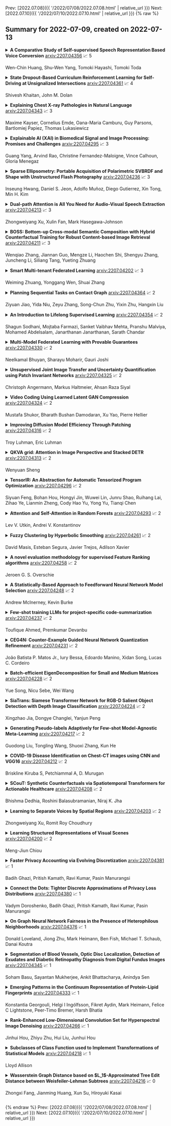 Prev: [2022.07.08]({{ '/2022/07/08/2022.07.08.html' | relative_url }})  Next: [2022.07.10]({{ '/2022/07/10/2022.07.10.html' | relative_url }})
{% raw %}
## Summary for 2022-07-09, created on 2022-07-13


<details><summary><b>A Comparative Study of Self-supervised Speech Representation Based Voice Conversion</b>
<a href="https://arxiv.org/abs/2207.04356">arxiv:2207.04356</a>
&#x1F4C8; 5 <br>
<p>Wen-Chin Huang, Shu-Wen Yang, Tomoki Hayashi, Tomoki Toda</p></summary>
<p>

**Abstract:** We present a large-scale comparative study of self-supervised speech representation (S3R)-based voice conversion (VC). In the context of recognition-synthesis VC, S3Rs are attractive owing to their potential to replace expensive supervised representations such as phonetic posteriorgrams (PPGs), which are commonly adopted by state-of-the-art VC systems. Using S3PRL-VC, an open-source VC software we previously developed, we provide a series of in-depth objective and subjective analyses under three VC settings: intra-/cross-lingual any-to-one (A2O) and any-to-any (A2A) VC, using the voice conversion challenge 2020 (VCC2020) dataset. We investigated S3R-based VC in various aspects, including model type, multilinguality, and supervision. We also studied the effect of a post-discretization process with k-means clustering and showed how it improves in the A2A setting. Finally, the comparison with state-of-the-art VC systems demonstrates the competitiveness of S3R-based VC and also sheds light on the possible improving directions.

</p>
</details>

<details><summary><b>State Dropout-Based Curriculum Reinforcement Learning for Self-Driving at Unsignalized Intersections</b>
<a href="https://arxiv.org/abs/2207.04361">arxiv:2207.04361</a>
&#x1F4C8; 4 <br>
<p>Shivesh Khaitan, John M. Dolan</p></summary>
<p>

**Abstract:** Traversing intersections is a challenging problem for autonomous vehicles, especially when the intersections do not have traffic control. Recently deep reinforcement learning has received massive attention due to its success in dealing with autonomous driving tasks. In this work, we address the problem of traversing unsignalized intersections using a novel curriculum for deep reinforcement learning. The proposed curriculum leads to: 1) A faster training process for the reinforcement learning agent, and 2) Better performance compared to an agent trained without curriculum. Our main contribution is two-fold: 1) Presenting a unique curriculum for training deep reinforcement learning agents, and 2) showing the application of the proposed curriculum for the unsignalized intersection traversal task. The framework expects processed observations of the surroundings from the perception system of the autonomous vehicle. We test our method in the CommonRoad motion planning simulator on T-intersections and four-way intersections.

</p>
</details>

<details><summary><b>Explaining Chest X-ray Pathologies in Natural Language</b>
<a href="https://arxiv.org/abs/2207.04343">arxiv:2207.04343</a>
&#x1F4C8; 3 <br>
<p>Maxime Kayser, Cornelius Emde, Oana-Maria Camburu, Guy Parsons, Bartlomiej Papiez, Thomas Lukasiewicz</p></summary>
<p>

**Abstract:** Most deep learning algorithms lack explanations for their predictions, which limits their deployment in clinical practice. Approaches to improve explainability, especially in medical imaging, have often been shown to convey limited information, be overly reassuring, or lack robustness. In this work, we introduce the task of generating natural language explanations (NLEs) to justify predictions made on medical images. NLEs are human-friendly and comprehensive, and enable the training of intrinsically explainable models. To this goal, we introduce MIMIC-NLE, the first, large-scale, medical imaging dataset with NLEs. It contains over 38,000 NLEs, which explain the presence of various thoracic pathologies and chest X-ray findings. We propose a general approach to solve the task and evaluate several architectures on this dataset, including via clinician assessment.

</p>
</details>

<details><summary><b>Explainable AI (XAI) in Biomedical Signal and Image Processing: Promises and Challenges</b>
<a href="https://arxiv.org/abs/2207.04295">arxiv:2207.04295</a>
&#x1F4C8; 3 <br>
<p>Guang Yang, Arvind Rao, Christine Fernandez-Maloigne, Vince Calhoun, Gloria Menegaz</p></summary>
<p>

**Abstract:** Artificial intelligence has become pervasive across disciplines and fields, and biomedical image and signal processing is no exception. The growing and widespread interest on the topic has triggered a vast research activity that is reflected in an exponential research effort. Through study of massive and diverse biomedical data, machine and deep learning models have revolutionized various tasks such as modeling, segmentation, registration, classification and synthesis, outperforming traditional techniques. However, the difficulty in translating the results into biologically/clinically interpretable information is preventing their full exploitation in the field. Explainable AI (XAI) attempts to fill this translational gap by providing means to make the models interpretable and providing explanations. Different solutions have been proposed so far and are gaining increasing interest from the community. This paper aims at providing an overview on XAI in biomedical data processing and points to an upcoming Special Issue on Deep Learning in Biomedical Image and Signal Processing of the IEEE Signal Processing Magazine that is going to appear in March 2022.

</p>
</details>

<details><summary><b>Sparse Ellipsometry: Portable Acquisition of Polarimetric SVBRDF and Shape with Unstructured Flash Photography</b>
<a href="https://arxiv.org/abs/2207.04236">arxiv:2207.04236</a>
&#x1F4C8; 3 <br>
<p>Inseung Hwang, Daniel S. Jeon, Adolfo Muñoz, Diego Gutierrez, Xin Tong, Min H. Kim</p></summary>
<p>

**Abstract:** Ellipsometry techniques allow to measure polarization information of materials, requiring precise rotations of optical components with different configurations of lights and sensors. This results in cumbersome capture devices, carefully calibrated in lab conditions, and in very long acquisition times, usually in the order of a few days per object. Recent techniques allow to capture polarimetric spatially-varying reflectance information, but limited to a single view, or to cover all view directions, but limited to spherical objects made of a single homogeneous material. We present sparse ellipsometry, a portable polarimetric acquisition method that captures both polarimetric SVBRDF and 3D shape simultaneously. Our handheld device consists of off-the-shelf, fixed optical components. Instead of days, the total acquisition time varies between twenty and thirty minutes per object. We develop a complete polarimetric SVBRDF model that includes diffuse and specular components, as well as single scattering, and devise a novel polarimetric inverse rendering algorithm with data augmentation of specular reflection samples via generative modeling. Our results show a strong agreement with a recent ground-truth dataset of captured polarimetric BRDFs of real-world objects.

</p>
</details>

<details><summary><b>Dual-path Attention is All You Need for Audio-Visual Speech Extraction</b>
<a href="https://arxiv.org/abs/2207.04213">arxiv:2207.04213</a>
&#x1F4C8; 3 <br>
<p>Zhongweiyang Xu, Xulin Fan, Mark Hasegawa-Johnson</p></summary>
<p>

**Abstract:** Audio-visual target speech extraction, which aims to extract a certain speaker's speech from the noisy mixture by looking at lip movements, has made significant progress combining time-domain speech separation models and visual feature extractors (CNN). One problem of fusing audio and video information is that they have different time resolutions. Most current research upsamples the visual features along the time dimension so that audio and video features are able to align in time. However, we believe that lip movement should mostly contain long-term, or phone-level information. Based on this assumption, we propose a new way to fuse audio-visual features. We observe that for DPRNN \cite{dprnn}, the interchunk dimension's time resolution could be very close to the time resolution of video frames. Like \cite{sepformer}, the LSTM in DPRNN is replaced by intra-chunk and inter-chunk self-attention, but in the proposed algorithm, inter-chunk attention incorporates the visual features as an additional feature stream. This prevents the upsampling of visual cues, resulting in more efficient audio-visual fusion. The result shows we achieve superior results compared with other time-domain based audio-visual fusion models.

</p>
</details>

<details><summary><b>BOSS: Bottom-up Cross-modal Semantic Composition with Hybrid Counterfactual Training for Robust Content-based Image Retrieval</b>
<a href="https://arxiv.org/abs/2207.04211">arxiv:2207.04211</a>
&#x1F4C8; 3 <br>
<p>Wenqiao Zhang, Jiannan Guo, Mengze Li, Haochen Shi, Shengyu Zhang, Juncheng Li, Siliang Tang, Yueting Zhuang</p></summary>
<p>

**Abstract:** Content-Based Image Retrieval (CIR) aims to search for a target image by concurrently comprehending the composition of an example image and a complementary text, which potentially impacts a wide variety of real-world applications, such as internet search and fashion retrieval. In this scenario, the input image serves as an intuitive context and background for the search, while the corresponding language expressly requests new traits on how specific characteristics of the query image should be modified in order to get the intended target image. This task is challenging since it necessitates learning and understanding the composite image-text representation by incorporating cross-granular semantic updates. In this paper, we tackle this task by a novel \underline{\textbf{B}}ottom-up cr\underline{\textbf{O}}ss-modal \underline{\textbf{S}}emantic compo\underline{\textbf{S}}ition (\textbf{BOSS}) with Hybrid Counterfactual Training framework, which sheds new light on the CIR task by studying it from two previously overlooked perspectives: \emph{implicitly bottom-up composition of visiolinguistic representation} and \emph{explicitly fine-grained correspondence of query-target construction}. On the one hand, we leverage the implicit interaction and composition of cross-modal embeddings from the bottom local characteristics to the top global semantics, preserving and transforming the visual representation conditioned on language semantics in several continuous steps for effective target image search. On the other hand, we devise a hybrid counterfactual training strategy that can reduce the model's ambiguity for similar queries.

</p>
</details>

<details><summary><b>Smart Multi-tenant Federated Learning</b>
<a href="https://arxiv.org/abs/2207.04202">arxiv:2207.04202</a>
&#x1F4C8; 3 <br>
<p>Weiming Zhuang, Yonggang Wen, Shuai Zhang</p></summary>
<p>

**Abstract:** Federated learning (FL) is an emerging distributed machine learning method that empowers in-situ model training on decentralized edge devices. However, multiple simultaneous training activities could overload resource-constrained devices. In this work, we propose a smart multi-tenant FL system, MuFL, to effectively coordinate and execute simultaneous training activities. We first formalize the problem of multi-tenant FL, define multi-tenant FL scenarios, and introduce a vanilla multi-tenant FL system that trains activities sequentially to form baselines. Then, we propose two approaches to optimize multi-tenant FL: 1) activity consolidation merges training activities into one activity with a multi-task architecture; 2) after training it for rounds, activity splitting divides it into groups by employing affinities among activities such that activities within a group have better synergy. Extensive experiments demonstrate that MuFL outperforms other methods while consuming 40% less energy. We hope this work will inspire the community to further study and optimize multi-tenant FL.

</p>
</details>

<details><summary><b>Planning Sequential Tasks on Contact Graph</b>
<a href="https://arxiv.org/abs/2207.04364">arxiv:2207.04364</a>
&#x1F4C8; 2 <br>
<p>Ziyuan Jiao, Yida Niu, Zeyu Zhang, Song-Chun Zhu, Yixin Zhu, Hangxin Liu</p></summary>
<p>

**Abstract:** We devise a 3D scene graph representation, contact graph+ (cg+), for efficient sequential task planning. Augmented with predicate-like attributes, this contact graph-based representation abstracts scene layouts with succinct geometric information and valid robot-scene interactions. Goal configurations, naturally specified on contact graphs, can be produced by a genetic algorithm with a stochastic optimization method. A task plan is then initialized by computing the Graph Editing Distance (GED) between the initial contact graphs and the goal configurations, which generates graph edit operations corresponding to possible robot actions. We finalize the task plan by imposing constraints to regulate the temporal feasibility of graph edit operations, ensuring valid task and motion correspondences. In a series of simulations and experiments, robots successfully complete complex sequential object rearrangement tasks that are difficult to specify using conventional planning language like Planning Domain Definition Language (PDDL), demonstrating the high feasibility and potential of robot sequential task planning on contact graph.

</p>
</details>

<details><summary><b>An Introduction to Lifelong Supervised Learning</b>
<a href="https://arxiv.org/abs/2207.04354">arxiv:2207.04354</a>
&#x1F4C8; 2 <br>
<p>Shagun Sodhani, Mojtaba Farmazi, Sanket Vaibhav Mehta, Pranshu Malviya, Mohamed Abdelsalam, Janarthanan Janarthanan, Sarath Chandar</p></summary>
<p>

**Abstract:** This primer is an attempt to provide a detailed summary of the different facets of lifelong learning. We start with Chapter 2 which provides a high-level overview of lifelong learning systems. In this chapter, we discuss prominent scenarios in lifelong learning (Section 2.4), provide 8 Introduction a high-level organization of different lifelong learning approaches (Section 2.5), enumerate the desiderata for an ideal lifelong learning system (Section 2.6), discuss how lifelong learning is related to other learning paradigms (Section 2.7), describe common metrics used to evaluate lifelong learning systems (Section 2.8). This chapter is more useful for readers who are new to lifelong learning and want to get introduced to the field without focusing on specific approaches or benchmarks.

</p>
</details>

<details><summary><b>Multi-Model Federated Learning with Provable Guarantees</b>
<a href="https://arxiv.org/abs/2207.04330">arxiv:2207.04330</a>
&#x1F4C8; 2 <br>
<p>Neelkamal Bhuyan, Sharayu Moharir, Gauri Joshi</p></summary>
<p>

**Abstract:** Federated Learning (FL) is a variant of distributed learning where edge devices collaborate to learn a model without sharing their data with the central server or each other. We refer to the process of training multiple independent models simultaneously in a federated setting using a common pool of clients as multi-model FL. In this work, we propose two variants of the popular FedAvg algorithm for multi-model FL, with provable convergence guarantees. We further show that for the same amount of computation, multi-model FL can have better performance than training each model separately. We supplement our theoretical results with experiments in strongly convex, convex, and non-convex settings.

</p>
</details>

<details><summary><b>Unsupervised Joint Image Transfer and Uncertainty Quantification using Patch Invariant Networks</b>
<a href="https://arxiv.org/abs/2207.04325">arxiv:2207.04325</a>
&#x1F4C8; 2 <br>
<p>Christoph Angermann, Markus Haltmeier, Ahsan Raza Siyal</p></summary>
<p>

**Abstract:** Unsupervised image transfer enables intra- and inter-modality transfer for medical applications where a large amount of paired training data is not abundant. To ensure a structure-preserving mapping from the input to the target domain, existing methods for unpaired medical image transfer are commonly based on cycle-consistency, causing additional computation resources and instability due to the learning of an inverse mapping. This paper presents a novel method for uni-directional domain mapping where no paired data is needed throughout the entire training process. A reasonable transfer is ensured by employing the GAN architecture and a novel generator loss based on patch invariance. To be more precise, generator outputs are evaluated and compared on different scales, which brings increased attention to high-frequency details as well as implicit data augmentation. This novel term also gives the opportunity to predict aleatoric uncertainty by modeling an input-dependent scale map for the patch residuals. The proposed method is comprehensively evaluated on three renowned medical databases. Superior accuracy on these datasets compared to four different state-of-the-art methods for unpaired image transfer suggests the great potential of this approach for uncertainty-aware medical image translation. Implementation of the proposed framework is released here: https://github.com/anger-man/unsupervised-image-transfer-and-uq.

</p>
</details>

<details><summary><b>Video Coding Using Learned Latent GAN Compression</b>
<a href="https://arxiv.org/abs/2207.04324">arxiv:2207.04324</a>
&#x1F4C8; 2 <br>
<p>Mustafa Shukor, Bharath Bushan Damodaran, Xu Yao, Pierre Hellier</p></summary>
<p>

**Abstract:** We propose in this paper a new paradigm for facial video compression. We leverage the generative capacity of GANs such as StyleGAN to represent and compress a video, including intra and inter compression. Each frame is inverted in the latent space of StyleGAN, from which the optimal compression is learned. To do so, a diffeomorphic latent representation is learned using a normalizing flows model, where an entropy model can be optimized for image coding. In addition, we propose a new perceptual loss that is more efficient than other counterparts. Finally, an entropy model for video inter coding with residual is also learned in the previously constructed latent representation. Our method (SGANC) is simple, faster to train, and achieves better results for image and video coding compared to state-of-the-art codecs such as VTM, AV1, and recent deep learning techniques. In particular, it drastically minimizes perceptual distortion at low bit rates.

</p>
</details>

<details><summary><b>Improving Diffusion Model Efficiency Through Patching</b>
<a href="https://arxiv.org/abs/2207.04316">arxiv:2207.04316</a>
&#x1F4C8; 2 <br>
<p>Troy Luhman, Eric Luhman</p></summary>
<p>

**Abstract:** Diffusion models are a powerful class of generative models that iteratively denoise samples to produce data. While many works have focused on the number of iterations in this sampling procedure, few have focused on the cost of each iteration. We find that adding a simple ViT-style patching transformation can considerably reduce a diffusion model's sampling time and memory usage. We justify our approach both through an analysis of the diffusion model objective, and through empirical experiments on LSUN Church, ImageNet 256, and FFHQ 1024. We provide implementations in Tensorflow and Pytorch.

</p>
</details>

<details><summary><b>QKVA grid: Attention in Image Perspective and Stacked DETR</b>
<a href="https://arxiv.org/abs/2207.04313">arxiv:2207.04313</a>
&#x1F4C8; 2 <br>
<p>Wenyuan Sheng</p></summary>
<p>

**Abstract:** We present a new model named Stacked-DETR(SDETR), which inherits the main ideas in canonical DETR. We improve DETR in two directions: simplifying the cost of training and introducing the stacked architecture to enhance the performance. To the former, we focus on the inside of the Attention block and propose the QKVA grid, a new perspective to describe the process of attention. By this, we can step further on how Attention works for image problems and the effect of multi-head. These two ideas contribute the design of single-head encoder-layer. To the latter, SDETR reaches great improvement(+1.1AP, +3.4APs) to DETR. Especially to the performance on small objects, SDETR achieves better results to the optimized Faster R-CNN baseline, which was a shortcoming in DETR. Our changes are based on the code of DETR. Training code and pretrained models are available at https://github.com/shengwenyuan/sdetr.

</p>
</details>

<details><summary><b>TensorIR: An Abstraction for Automatic Tensorized Program Optimization</b>
<a href="https://arxiv.org/abs/2207.04296">arxiv:2207.04296</a>
&#x1F4C8; 2 <br>
<p>Siyuan Feng, Bohan Hou, Hongyi Jin, Wuwei Lin, Junru Shao, Ruihang Lai, Zihao Ye, Lianmin Zheng, Cody Hao Yu, Yong Yu, Tianqi Chen</p></summary>
<p>

**Abstract:** Deploying deep learning models on various devices has become an important topic. The wave of hardware specialization brings a diverse set of acceleration primitives for multi-dimensional tensor computations. These new acceleration primitives, along with the emerging machine learning models, bring tremendous engineering challenges. In this paper, we present TensorIR, a compiler abstraction for optimizing programs with these tensor computation primitives. TensorIR generalizes the loop nest representation used in existing machine learning compilers to bring tensor computation as the first-class citizen. Finally, we build an end-to-end framework on top of our abstraction to automatically optimize deep learning models for given tensor computation primitives. Experimental results show that TensorIR compilation automatically uses the tensor computation primitives for given hardware backends and delivers performance that is competitive to state-of-art hand-optimized systems across platforms.

</p>
</details>

<details><summary><b>Attention and Self-Attention in Random Forests</b>
<a href="https://arxiv.org/abs/2207.04293">arxiv:2207.04293</a>
&#x1F4C8; 2 <br>
<p>Lev V. Utkin, Andrei V. Konstantinov</p></summary>
<p>

**Abstract:** New models of random forests jointly using the attention and self-attention mechanisms are proposed for solving the regression problem. The models can be regarded as extensions of the attention-based random forest whose idea stems from applying a combination of the Nadaraya-Watson kernel regression and the Huber's contamination model to random forests. The self-attention aims to capture dependencies of the tree predictions and to remove noise or anomalous predictions in the random forest. The self-attention module is trained jointly with the attention module for computing weights. It is shown that the training process of attention weights is reduced to solving a single quadratic or linear optimization problem. Three modifications of the general approach are proposed and compared. A specific multi-head self-attention for the random forest is also considered. Heads of the self-attention are obtained by changing its tuning parameters including the kernel parameters and the contamination parameter of models. Numerical experiments with various datasets illustrate the proposed models and show that the supplement of the self-attention improves the model performance for many datasets.

</p>
</details>

<details><summary><b>Fuzzy Clustering by Hyperbolic Smoothing</b>
<a href="https://arxiv.org/abs/2207.04261">arxiv:2207.04261</a>
&#x1F4C8; 2 <br>
<p>David Masis, Esteban Segura, Javier Trejos, Adilson Xavier</p></summary>
<p>

**Abstract:** We propose a novel method for building fuzzy clusters of large data sets, using a smoothing numerical approach. The usual sum-of-squares criterion is relaxed so the search for good fuzzy partitions is made on a continuous space, rather than a combinatorial space as in classical methods \cite{Hartigan}. The smoothing allows a conversion from a strongly non-differentiable problem into differentiable subproblems of optimization without constraints of low dimension, by using a differentiable function of infinite class. For the implementation of the algorithm we used the statistical software $R$ and the results obtained were compared to the traditional fuzzy $C$--means method, proposed by Bezdek.

</p>
</details>

<details><summary><b>A novel evaluation methodology for supervised Feature Ranking algorithms</b>
<a href="https://arxiv.org/abs/2207.04258">arxiv:2207.04258</a>
&#x1F4C8; 2 <br>
<p>Jeroen G. S. Overschie</p></summary>
<p>

**Abstract:** Both in the domains of Feature Selection and Interpretable AI, there exists a desire to `rank' features based on their importance. Such feature importance rankings can then be used to either: (1) reduce the dataset size or (2) interpret the Machine Learning model. In the literature, however, such Feature Rankers are not evaluated in a systematic, consistent way. Many papers have a different way of arguing which feature importance ranker works best. This paper fills this gap, by proposing a new evaluation methodology. By making use of synthetic datasets, feature importance scores can be known beforehand, allowing more systematic evaluation. To facilitate large-scale experimentation using the new methodology, a benchmarking framework was built in Python, called fseval. The framework allows running experiments in parallel and distributed over machines on HPC systems. By integrating with an online platform called Weights and Biases, charts can be interactively explored on a live dashboard. The software was released as open-source software, and is published as a package on the PyPi platform. The research concludes by exploring one such large-scale experiment, to find the strengths and weaknesses of the participating algorithms, on many fronts.

</p>
</details>

<details><summary><b>A Statistically-Based Approach to Feedforward Neural Network Model Selection</b>
<a href="https://arxiv.org/abs/2207.04248">arxiv:2207.04248</a>
&#x1F4C8; 2 <br>
<p>Andrew McInerney, Kevin Burke</p></summary>
<p>

**Abstract:** Feedforward neural networks (FNNs) can be viewed as non-linear regression models, where covariates enter the model through a combination of weighted summations and non-linear functions. Although these models have some similarities to the models typically used in statistical modelling, the majority of neural network research has been conducted outside of the field of statistics. This has resulted in a lack of statistically-based methodology, and, in particular, there has been little emphasis on model parsimony. Determining the input layer structure is analogous to variable selection, while the structure for the hidden layer relates to model complexity. In practice, neural network model selection is often carried out by comparing models using out-of-sample performance. However, in contrast, the construction of an associated likelihood function opens the door to information-criteria-based variable and architecture selection. A novel model selection method, which performs both input- and hidden-node selection, is proposed using the Bayesian information criterion (BIC) for FNNs. The choice of BIC over out-of-sample performance as the model selection objective function leads to an increased probability of recovering the true model, while parsimoniously achieving favourable out-of-sample performance. Simulation studies are used to evaluate and justify the proposed method, and applications on real data are investigated.

</p>
</details>

<details><summary><b>Few-shot training LLMs for project-specific code-summarization</b>
<a href="https://arxiv.org/abs/2207.04237">arxiv:2207.04237</a>
&#x1F4C8; 2 <br>
<p>Toufique Ahmed, Premkumar Devanbu</p></summary>
<p>

**Abstract:** Very large language models (LLMs), such as GPT-3 and Codex have achieved state-of-the-art performance on several natural-language tasks, and show great promise also for code. A particularly exciting aspect of LLMs is their knack for few-shot and zero-shot learning: they can learn to perform a task with very few examples. Few-shotting has particular synergies in software engineering, where there are a lot of phenomena (identifier names, APIs, terminology, coding patterns) that are known to be highly project-specific. However, project-specific data can be quite limited, especially early in the history of a project; thus the few-shot learning capacity of LLMs might be very relevant. In this paper, we investigate the use few-shot training with the very large GPT (Generative Pre-trained Transformer) Codex model, and find evidence suggesting that one can significantly surpass state-of-the-art models for code-summarization, leveraging project-specific training.

</p>
</details>

<details><summary><b>CEG4N: Counter-Example Guided Neural Network Quantization Refinement</b>
<a href="https://arxiv.org/abs/2207.04231">arxiv:2207.04231</a>
&#x1F4C8; 2 <br>
<p>João Batista P. Matos Jr., Iury Bessa, Edoardo Manino, Xidan Song, Lucas C. Cordeiro</p></summary>
<p>

**Abstract:** Neural networks are essential components of learning-based software systems. However, their high compute, memory, and power requirements make using them in low resources domains challenging. For this reason, neural networks are often quantized before deployment. Existing quantization techniques tend to degrade the network accuracy. We propose Counter-Example Guided Neural Network Quantization Refinement (CEG4N). This technique combines search-based quantization and equivalence verification: the former minimizes the computational requirements, while the latter guarantees that the network's output does not change after quantization. We evaluate CEG4N~on a diverse set of benchmarks, including large and small networks. Our technique successfully quantizes the networks in our evaluation while producing models with up to 72% better accuracy than state-of-the-art techniques.

</p>
</details>

<details><summary><b>Batch-efficient EigenDecomposition for Small and Medium Matrices</b>
<a href="https://arxiv.org/abs/2207.04228">arxiv:2207.04228</a>
&#x1F4C8; 2 <br>
<p>Yue Song, Nicu Sebe, Wei Wang</p></summary>
<p>

**Abstract:** EigenDecomposition (ED) is at the heart of many computer vision algorithms and applications. One crucial bottleneck limiting its usage is the expensive computation cost, particularly for a mini-batch of matrices in the deep neural networks. In this paper, we propose a QR-based ED method dedicated to the application scenarios of computer vision. Our proposed method performs the ED entirely by batched matrix/vector multiplication, which processes all the matrices simultaneously and thus fully utilizes the power of GPUs. Our technique is based on the explicit QR iterations by Givens rotation with double Wilkinson shifts. With several acceleration techniques, the time complexity of QR iterations is reduced from $O{(}n^5{)}$ to $O{(}n^3{)}$. The numerical test shows that for small and medium batched matrices (\emph{e.g.,} $dim{<}32$) our method can be much faster than the Pytorch SVD function. Experimental results on visual recognition and image generation demonstrate that our methods also achieve competitive performances.

</p>
</details>

<details><summary><b>SiaTrans: Siamese Transformer Network for RGB-D Salient Object Detection with Depth Image Classification</b>
<a href="https://arxiv.org/abs/2207.04224">arxiv:2207.04224</a>
&#x1F4C8; 2 <br>
<p>Xingzhao Jia, Dongye Changlei, Yanjun Peng</p></summary>
<p>

**Abstract:** RGB-D SOD uses depth information to handle challenging scenes and obtain high-quality saliency maps. Existing state-of-the-art RGB-D saliency detection methods overwhelmingly rely on the strategy of directly fusing depth information. Although these methods improve the accuracy of saliency prediction through various cross-modality fusion strategies, misinformation provided by some poor-quality depth images can affect the saliency prediction result. To address this issue, a novel RGB-D salient object detection model (SiaTrans) is proposed in this paper, which allows training on depth image quality classification at the same time as training on SOD. In light of the common information between RGB and depth images on salient objects, SiaTrans uses a Siamese transformer network with shared weight parameters as the encoder and extracts RGB and depth features concatenated on the batch dimension, saving space resources without compromising performance. SiaTrans uses the Class token in the backbone network (T2T-ViT) to classify the quality of depth images without preventing the token sequence from going on with the saliency detection task. Transformer-based cross-modality fusion module (CMF) can effectively fuse RGB and depth information. And in the testing process, CMF can choose to fuse cross-modality information or enhance RGB information according to the quality classification signal of the depth image. The greatest benefit of our designed CMF and decoder is that they maintain the consistency of RGB and RGB-D information decoding: SiaTrans decodes RGB-D or RGB information under the same model parameters according to the classification signal during testing. Comprehensive experiments on nine RGB-D SOD benchmark datasets show that SiaTrans has the best overall performance and the least computation compared with recent state-of-the-art methods.

</p>
</details>

<details><summary><b>Generating Pseudo-labels Adaptively for Few-shot Model-Agnostic Meta-Learning</b>
<a href="https://arxiv.org/abs/2207.04217">arxiv:2207.04217</a>
&#x1F4C8; 2 <br>
<p>Guodong Liu, Tongling Wang, Shuoxi Zhang, Kun He</p></summary>
<p>

**Abstract:** Model-Agnostic Meta-Learning (MAML) is a famous few-shot learning method that has inspired many follow-up efforts, such as ANIL and BOIL. However, as an inductive method, MAML is unable to fully utilize the information of query set, limiting its potential of gaining higher generality. To address this issue, we propose a simple yet effective method that generates psuedo-labels adaptively and could boost the performance of the MAML family. The proposed methods, dubbed Generative Pseudo-label based MAML (GP-MAML), GP-ANIL and GP-BOIL, leverage statistics of the query set to improve the performance on new tasks. Specifically, we adaptively add pseudo labels and pick samples from the query set, then re-train the model using the picked query samples together with the support set. The GP series can also use information from the pseudo query set to re-train the network during the meta-testing. While some transductive methods, such as Transductive Propagation Network (TPN), struggle to achieve this goal.

</p>
</details>

<details><summary><b>COVID-19 Disease Identification on Chest-CT images using CNN and VGG16</b>
<a href="https://arxiv.org/abs/2207.04212">arxiv:2207.04212</a>
&#x1F4C8; 2 <br>
<p>Briskline Kiruba S, Petchiammal A, D. Murugan</p></summary>
<p>

**Abstract:** A newly identified coronavirus disease called COVID-19 mainly affects the human respiratory system. COVID-19 is an infectious disease caused by a virus originating in Wuhan, China, in December 2019. Early diagnosis is the primary challenge of health care providers. In the earlier stage, medical organizations were dazzled because there were no proper health aids or medicine to detect a COVID-19. A new diagnostic tool RT-PCR (Reverse Transcription Polymerase Chain Reaction), was introduced. It collects swab specimens from the patient's nose or throat, where the COVID-19 virus gathers. This method has some limitations related to accuracy and testing time. Medical experts suggest an alternative approach called CT (Computed Tomography) that can quickly diagnose the infected lung areas and identify the COVID-19 in an earlier stage. Using chest CT images, computer researchers developed several deep learning models identifying the COVID-19 disease. This study presents a Convolutional Neural Network (CNN) and VGG16-based model for automated COVID-19 identification on chest CT images. The experimental results using a public dataset of 14320 CT images showed a classification accuracy of 96.34% and 96.99% for CNN and VGG16, respectively.

</p>
</details>

<details><summary><b>SCouT: Synthetic Counterfactuals via Spatiotemporal Transformers for Actionable Healthcare</b>
<a href="https://arxiv.org/abs/2207.04208">arxiv:2207.04208</a>
&#x1F4C8; 2 <br>
<p>Bhishma Dedhia, Roshini Balasubramanian, Niraj K. Jha</p></summary>
<p>

**Abstract:** The Synthetic Control method has pioneered a class of powerful data-driven techniques to estimate the counterfactual reality of a unit from donor units. At its core, the technique involves a linear model fitted on the pre-intervention period that combines donor outcomes to yield the counterfactual. However, linearly combining spatial information at each time instance using time-agnostic weights fails to capture important inter-unit and intra-unit temporal contexts and complex nonlinear dynamics of real data. We instead propose an approach to use local spatiotemporal information before the onset of the intervention as a promising way to estimate the counterfactual sequence. To this end, we suggest a Transformer model that leverages particular positional embeddings, a modified decoder attention mask, and a novel pre-training task to perform spatiotemporal sequence-to-sequence modeling. Our experiments on synthetic data demonstrate the efficacy of our method in the typical small donor pool setting and its robustness against noise. We also generate actionable healthcare insights at the population and patient levels by simulating a state-wide public health policy to evaluate its effectiveness, an in silico trial for asthma medications to support randomized controlled trials, and a medical intervention for patients with Friedreich's ataxia to improve clinical decision-making and promote personalized therapy.

</p>
</details>

<details><summary><b>Learning to Separate Voices by Spatial Regions</b>
<a href="https://arxiv.org/abs/2207.04203">arxiv:2207.04203</a>
&#x1F4C8; 2 <br>
<p>Zhongweiyang Xu, Romit Roy Choudhury</p></summary>
<p>

**Abstract:** We consider the problem of audio voice separation for binaural applications, such as earphones and hearing aids. While today's neural networks perform remarkably well (separating $4+$ sources with 2 microphones) they assume a known or fixed maximum number of sources, K. Moreover, today's models are trained in a supervised manner, using training data synthesized from generic sources, environments, and human head shapes.
  This paper intends to relax both these constraints at the expense of a slight alteration in the problem definition. We observe that, when a received mixture contains too many sources, it is still helpful to separate them by region, i.e., isolating signal mixtures from each conical sector around the user's head. This requires learning the fine-grained spatial properties of each region, including the signal distortions imposed by a person's head. We propose a two-stage self-supervised framework in which overheard voices from earphones are pre-processed to extract relatively clean personalized signals, which are then used to train a region-wise separation model. Results show promising performance, underscoring the importance of personalization over a generic supervised approach. (audio samples available at our project website: https://uiuc-earable-computing.github.io/binaural/. We believe this result could help real-world applications in selective hearing, noise cancellation, and audio augmented reality.

</p>
</details>

<details><summary><b>Learning Structured Representations of Visual Scenes</b>
<a href="https://arxiv.org/abs/2207.04200">arxiv:2207.04200</a>
&#x1F4C8; 2 <br>
<p>Meng-Jiun Chiou</p></summary>
<p>

**Abstract:** As the intermediate-level representations bridging the two levels, structured representations of visual scenes, such as visual relationships between pairwise objects, have been shown to not only benefit compositional models in learning to reason along with the structures but provide higher interpretability for model decisions. Nevertheless, these representations receive much less attention than traditional recognition tasks, leaving numerous open challenges unsolved. In the thesis, we study how machines can describe the content of the individual image or video with visual relationships as the structured representations. Specifically, we explore how structured representations of visual scenes can be effectively constructed and learned in both the static-image and video settings, with improvements resulting from external knowledge incorporation, bias-reducing mechanism, and enhanced representation models. At the end of this thesis, we also discuss some open challenges and limitations to shed light on future directions of structured representation learning for visual scenes.

</p>
</details>

<details><summary><b>Faster Privacy Accounting via Evolving Discretization</b>
<a href="https://arxiv.org/abs/2207.04381">arxiv:2207.04381</a>
&#x1F4C8; 1 <br>
<p>Badih Ghazi, Pritish Kamath, Ravi Kumar, Pasin Manurangsi</p></summary>
<p>

**Abstract:** We introduce a new algorithm for numerical composition of privacy random variables, useful for computing the accurate differential privacy parameters for composition of mechanisms. Our algorithm achieves a running time and memory usage of $\mathrm{polylog}(k)$ for the task of self-composing a mechanism, from a broad class of mechanisms, $k$ times; this class, e.g., includes the sub-sampled Gaussian mechanism, that appears in the analysis of differentially private stochastic gradient descent. By comparison, recent work by Gopi et al. (NeurIPS 2021) has obtained a running time of $\widetilde{O}(\sqrt{k})$ for the same task. Our approach extends to the case of composing $k$ different mechanisms in the same class, improving upon their running time and memory usage from $\widetilde{O}(k^{1.5})$ to $\widetilde{O}(k)$.

</p>
</details>

<details><summary><b>Connect the Dots: Tighter Discrete Approximations of Privacy Loss Distributions</b>
<a href="https://arxiv.org/abs/2207.04380">arxiv:2207.04380</a>
&#x1F4C8; 1 <br>
<p>Vadym Doroshenko, Badih Ghazi, Pritish Kamath, Ravi Kumar, Pasin Manurangsi</p></summary>
<p>

**Abstract:** The privacy loss distribution (PLD) provides a tight characterization of the privacy loss of a mechanism in the context of differential privacy (DP). Recent work has shown that PLD-based accounting allows for tighter $(\varepsilon, δ)$-DP guarantees for many popular mechanisms compared to other known methods. A key question in PLD-based accounting is how to approximate any (potentially continuous) PLD with a PLD over any specified discrete support.
  We present a novel approach to this problem. Our approach supports both pessimistic estimation, which overestimates the hockey-stick divergence (i.e., $δ$) for any value of $\varepsilon$, and optimistic estimation, which underestimates the hockey-stick divergence. Moreover, we show that our pessimistic estimate is the best possible among all pessimistic estimates. Experimental evaluation shows that our approach can work with much larger discretization intervals while keeping a similar error bound compared to previous approaches and yet give a better approximation than existing methods.

</p>
</details>

<details><summary><b>On Graph Neural Network Fairness in the Presence of Heterophilous Neighborhoods</b>
<a href="https://arxiv.org/abs/2207.04376">arxiv:2207.04376</a>
&#x1F4C8; 1 <br>
<p>Donald Loveland, Jiong Zhu, Mark Heimann, Ben Fish, Michael T. Schaub, Danai Koutra</p></summary>
<p>

**Abstract:** We study the task of node classification for graph neural networks (GNNs) and establish a connection between group fairness, as measured by statistical parity and equal opportunity, and local assortativity, i.e., the tendency of linked nodes to have similar attributes. Such assortativity is often induced by homophily, the tendency for nodes of similar properties to connect. Homophily can be common in social networks where systemic factors have forced individuals into communities which share a sensitive attribute. Through synthetic graphs, we study the interplay between locally occurring homophily and fair predictions, finding that not all node neighborhoods are equal in this respect -- neighborhoods dominated by one category of a sensitive attribute often struggle to obtain fair treatment, especially in the case of diverging local class and sensitive attribute homophily. After determining that a relationship between local homophily and fairness exists, we investigate if the issue of unfairness can be associated to the design of the applied GNN model. We show that by adopting heterophilous GNN designs capable of handling disassortative group labels, group fairness in locally heterophilous neighborhoods can be improved by up to 25% over homophilous designs in real and synthetic datasets.

</p>
</details>

<details><summary><b>Segmentation of Blood Vessels, Optic Disc Localization, Detection of Exudates and Diabetic Retinopathy Diagnosis from Digital Fundus Images</b>
<a href="https://arxiv.org/abs/2207.04345">arxiv:2207.04345</a>
&#x1F4C8; 1 <br>
<p>Soham Basu, Sayantan Mukherjee, Ankit Bhattacharya, Anindya Sen</p></summary>
<p>

**Abstract:** Diabetic Retinopathy (DR) is a complication of long-standing, unchecked diabetes and one of the leading causes of blindness in the world. This paper focuses on improved and robust methods to extract some of the features of DR, viz. Blood Vessels and Exudates. Blood vessels are segmented using multiple morphological and thresholding operations. For the segmentation of exudates, k-means clustering and contour detection on the original images are used. Extensive noise reduction is performed to remove false positives from the vessel segmentation algorithm's results. The localization of Optic Disc using k-means clustering and template matching is also performed. Lastly, this paper presents a Deep Convolutional Neural Network (DCNN) model with 14 Convolutional Layers and 2 Fully Connected Layers, for the automatic, binary diagnosis of DR. The vessel segmentation, optic disc localization and DCNN achieve accuracies of 95.93%, 98.77% and 75.73% respectively. The source code and pre-trained model are available https://github.com/Sohambasu07/DR_2021

</p>
</details>

<details><summary><b>Emerging Patterns in the Continuum Representation of Protein-Lipid Fingerprints</b>
<a href="https://arxiv.org/abs/2207.04333">arxiv:2207.04333</a>
&#x1F4C8; 1 <br>
<p>Konstantia Georgouli, Helgi I Ingólfsson, Fikret Aydin, Mark Heimann, Felice C Lightstone, Peer-Timo Bremer, Harsh Bhatia</p></summary>
<p>

**Abstract:** Capturing intricate biological phenomena often requires multiscale modeling where coarse and inexpensive models are developed using limited components of expensive and high-fidelity models. Here, we consider such a multiscale framework in the context of cancer biology and address the challenge of evaluating the descriptive capabilities of a continuum model developed using 1-dimensional statistics from a molecular dynamics model. Using deep learning, we develop a highly predictive classification model that identifies complex and emergent behavior from the continuum model. With over 99.9% accuracy demonstrated for two simulations, our approach confirms the existence of protein-specific "lipid fingerprints", i.e. spatial rearrangements of lipids in response to proteins of interest. Through this demonstration, our model also provides external validation of the continuum model, affirms the value of such multiscale modeling, and can foster new insights through further analysis of these fingerprints.

</p>
</details>

<details><summary><b>Rank-Enhanced Low-Dimensional Convolution Set for Hyperspectral Image Denoising</b>
<a href="https://arxiv.org/abs/2207.04266">arxiv:2207.04266</a>
&#x1F4C8; 1 <br>
<p>Jinhui Hou, Zhiyu Zhu, Hui Liu, Junhui Hou</p></summary>
<p>

**Abstract:** This paper tackles the challenging problem of hyperspectral (HS) image denoising. Unlike existing deep learning-based methods usually adopting complicated network architectures or empirically stacking off-the-shelf modules to pursue performance improvement, we focus on the efficient and effective feature extraction manner for capturing the high-dimensional characteristics of HS images. To be specific, based on the theoretical analysis that increasing the rank of the matrix formed by the unfolded convolutional kernels can promote feature diversity, we propose rank-enhanced low-dimensional convolution set (Re-ConvSet), which separately performs 1-D convolution along the three dimensions of an HS image side-by-side, and then aggregates the resulting spatial-spectral embeddings via a learnable compression layer. Re-ConvSet not only learns the diverse spatial-spectral features of HS images, but also reduces the parameters and complexity of the network. We then incorporate Re-ConvSet into the widely-used U-Net architecture to construct an HS image denoising method. Surprisingly, we observe such a concise framework outperforms the most recent method to a large extent in terms of quantitative metrics, visual results, and efficiency. We believe our work may shed light on deep learning-based HS image processing and analysis.

</p>
</details>

<details><summary><b>Subclasses of Class Function used to Implement Transformations of Statistical Models</b>
<a href="https://arxiv.org/abs/2207.04218">arxiv:2207.04218</a>
&#x1F4C8; 1 <br>
<p>Lloyd Allison</p></summary>
<p>

**Abstract:** A library of software for inductive inference guided by the Minimum Message Length (MML) principle was created previously. It contains various (object-oriented-) classes and subclasses of statistical Model and can be used to infer Models from given data sets in machine learning problems. Here transformations of statistical Models are considered and implemented within the library so as to have desirable properties from the object-oriented programming and mathematical points of view. The subclasses of class Function needed to do such transformations are defined.

</p>
</details>

<details><summary><b>Wasserstein Graph Distance based on $L_1$-Approximated Tree Edit Distance between Weisfeiler-Lehman Subtrees</b>
<a href="https://arxiv.org/abs/2207.04216">arxiv:2207.04216</a>
&#x1F4C8; 0 <br>
<p>Zhongxi Fang, Jianming Huang, Xun Su, Hiroyuki Kasai</p></summary>
<p>

**Abstract:** The Weisfeiler-Lehman (WL) test has been widely applied to graph kernels, metrics, and neural networks. However, it considers only the graph consistency, resulting in the weak descriptive power of structural information. Thus, it limits the performance improvement of applied methods. In addition, the similarity and distance between graphs defined by the WL test are in coarse measurements. To the best of our knowledge, this paper clarifies these facts for the first time and defines a metric we call the Wasserstein WL subtree (WWLS) distance. We introduce the WL subtree as the structural information in the neighborhood of nodes and assign it to each node. Then we define a new graph embedding space based on $L_1$-approximated tree edit distance ($L_1$-TED): the $L_1$ norm of the difference between node feature vectors on the space is the $L_1$-TED between these nodes. We further propose a fast algorithm for graph embedding. Finally, we use the Wasserstein distance to reflect the $L_1$-TED to the graph level. The WWLS can capture small changes in structure that are difficult with traditional metrics. We demonstrate its performance in several graph classification and metric validation experiments.

</p>
</details>


{% endraw %}
Prev: [2022.07.08]({{ '/2022/07/08/2022.07.08.html' | relative_url }})  Next: [2022.07.10]({{ '/2022/07/10/2022.07.10.html' | relative_url }})
